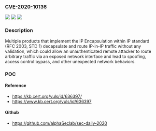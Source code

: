 ### [CVE-2020-10136](https://cve.mitre.org/cgi-bin/cvename.cgi?name=CVE-2020-10136)
![](https://img.shields.io/static/v1?label=Product&message=RFC2003%20-%20IP%20Encapsulation%20within%20IP&color=blue)
![](https://img.shields.io/static/v1?label=Version&message=STD%201%3D%20STD%201%20&color=brighgreen)
![](https://img.shields.io/static/v1?label=Vulnerability&message=CWE-19%20Data%20Processing%20Errors&color=brighgreen)

### Description

Multiple products that implement the IP Encapsulation within IP standard (RFC 2003, STD 1) decapsulate and route IP-in-IP traffic without any validation, which could allow an unauthenticated remote attacker to route arbitrary traffic via an exposed network interface and lead to spoofing, access control bypass, and other unexpected network behaviors.

### POC

#### Reference
- https://kb.cert.org/vuls/id/636397/
- https://www.kb.cert.org/vuls/id/636397

#### Github
- https://github.com/alphaSeclab/sec-daily-2020

